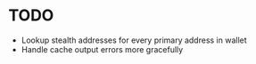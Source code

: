 # TODO

* Lookup stealth addresses for every primary address in wallet
* Handle cache output errors more gracefully

